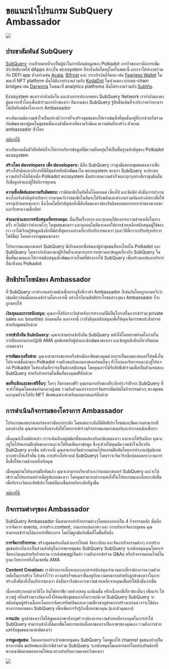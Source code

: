 # ขอแนะนำโปรแกรม SubQuery Ambassador

![](https://miro.medium.com/max/1400/1*EC5wwTuoB6UK_EESGd8X8w.png)

## ประชาสัมพันธ์ SubQuery

[SubQuery](https://subquery.network/) วางเป้าหมายที่จะเป็นผู้นำในการป้อนข้อมูลของ  Polkadot ภารกิจของเราคือการเพิ่มประสิทธิภาพให้ dApps ต่างๆใน ecosystem ที่กำลังเติบโตอยู่โดยในขณะนี้ และเราได้ทำงานร่วมกับ DEFI app ตัวอย่างเช่น [Acala](https://acala.network/), [Bifrost](https://bifrost.finance/) และ กระเป๋าเงินดิจิตอล เช่น [Fearless Wallet](https://fearlesswallet.io/) ในขณะที่ NFT platform นั้นได้มีการทำงานร่วมกับ [KodaDot](https://kodadot.xyz/) ในส่วนของ cross-chain bridges เช่น [Darwinia](https://explorer.subquery.network/subquery/darwinia-network/darwinia) ในขณะที่ analytics platfroms นั้นได้ทำงานร่วมกับ [SubVis](https://subvis.io/).

Ecosystem ของเรากำลังเติบโต และด้วยการประกาศของ SubQuery Network เรากำลังมองหาผู้คนจากทั่วโลกเพื่อเข้าร่วมภารกิจของเรา ทีมงานของ SubQuery รู้สึกตื่นเต้นที่จะประกาศว่าทางเราได้เปิดรับสมัครโครงการ Ambassador

ทางทีมงานมีความเข้าใจเป็นอย่างดีว่าการที่จะสร้างชุมชนของให้เราเข้มเข็งที่สุดนั้นอยู่ที่การช่วยเริ่มร่วมกันพัฒนาของผู้คนในชุมชนนั้นเองดังนั้นทางทีมงานจึงมีแนวความคิดที่จะสร้าง ตัวแทน ambassador ทั่วโลก

[สมัครที่นี่](https://forms.gle/GXBbJ6LDpNfM2v1X6)

ทางทีมงานนั้นมีวิสัยทัศน์ที่จะให้การบริหารข้อมูลที่มีความยืดหยุ่นให้เป็นพื้นฐานสำคัญของ Polkadot ecosystem

**สร้างโดย developers เพื่อ developers:** นี่คือ SubQuery เรามุ่งมั่นขยายชุมชนของเราเพื่อสร้างโปรดักและบริการที่ดีที่สุดสำหรับนักพัฒนาใน ecosystem ของเรา SubQuery จะประสบความสำเร็จได้ก็ต่อเมื่อ Polkadot ecosystem นั้นประสบความสำเร็จและทุกๆอย่างที่เรามุ่งมั่นนั้นก็เพื่อลูกค้าและผู้ใช้บริการทุกคน

**ความซื่อสัตย์และความรับผิดชอบ:** เรามีสมาชิกในทีมในโอ๊คแลนด์ เซี่ยงไฮ้ และซิดนีย์ ดังนั้นการทำงานทางไกลจึงสำคัญสำหรับเรา เราคาดหวังว่าสมาชิกในทีมจะได้รับพลังและทำงานร่วมกันอย่างอิสระเพื่อให้บรรลุเป้าหมายของเรา ซึ่งเงื่อนไขที่สำคัญต่อสิ่งนี้คือทีมของเราต้องรับผิดชอบต่อการกระทำของพวกเขาและรักษาความซื่อสัตย์

**คำแนะนำและการสนับสนุนที่ครอบคลุม:** นั้นเป็นเรื่องยาก และทุกคนก็ต้องการความช่วยเหลือในบางครั้ง จะไม่มีคำว่าคำถามโง่ๆ ในชุมชนของเรา และทุกคนในทีมจะคอยให้การช่วยเหลือสนับสนุนผู้ใช้ของเรา เราได้เรียนรู้ข้อมูลเชิงลึกที่มีค่าที่สุดบางอย่างเกี่ยวกับบริการของเรา (และวิธีที่เราจะปรับปรุงบริการให้ดีขึ้น) โดยตรงจากชุมชนของเรา

โปรแกรมแอมบาสเดอร์ SubQuery มีเป้าหมายเพื่อค้นหาผู้นำชุมชนที่หลงใหลใน Polkadot และ SubQuery โดยเรากำลังมองหาผู้ริเริ่มที่จะสามารถกระจายข่าวและข้อมูลเกี่ยวกับ SubQuery ในพื้นที่ของตนและให้การสนับสนุนนักพัฒนารายใหม่ที่ต้องการใช้ SubQuery เพื่อสร้างแอปและบริการที่น่าทึ่งบน Polkadot

## สิทธิประโยชน์ของ Ambassador

ที่ SubQuery เราทำงานอย่างหนักเพื่อบรรลุสิ่งที่เราทำ Ambassador ก็เช่นกันโดยถูกคาดหวังว่าเช่นเดียวกันเมื่อตกลงเข้าร่วมโครงการนี้ อย่างไรก็ตามสิทธิประโยชน์ต่างๆของ Ambassador ก็จะถูกมอบให้

**เงินทุนและการสนับสนุน:** คุณอาจได้รับรางวัลสำหรับการทำงานที่ดีเป็นโอกาสในการเข้าร่วม private sales และ bounties ก่อนคนอื่น นอกจากนี้ เรายังมีทุนสนับสนุนเพื่อให้คุณจัดการพบปะสังสรรค์สำหรับชุมชนอีกด้วย

**การเข้าถึงทีม SubQuery:** คุณจะสามารถเข้าถึงทีม SubQuery หลักได้โดยตรงพร้อมโอกาสในการฝึกอบรมภาคปฏิบัติ AMA สุดพิเศษกับผู้นำและนักพัฒนาของเรา และข้อมูลเชิงลึกเกี่ยวกับแผนงานของเรา

**การพัฒนาเครือข่าย:** คุณจะสามารถขยายเครือข่ายมืออาชีพของคุณด้วยการเป็นแอมบาสเดอร์ให้หนึ่งในโปรเจกต์ชั้นนำของ Polkadot รวมถึงพบกับแอมบาสเดอร์คนอื่นๆ ทั่วโลกและรับการแนะนำสู่โปรเจกต์ Polkadot ในท้องถิ่นที่เราจำเป็นต้องสนับสนุน โดยคุณอาจได้รับสิทธิ์เข้าร่วมเพื่อเป็นตัวแทนของ SubQuery สำหรับกิจกรรมในพื้นที่ของคุณฟรีอีกด้วย

**ขอที่ระลึกและของฟรีอื่นๆ:** ใครๆ ก็ชอบของฟรี! คุณสามารถรับของที่ระลึกประจำปีจาก SubQuery ที่จะทำให้คุณโดดเด่นท่ามกลางฝูงชน รวมถึงส่วนแบ่งจากการจัดสรรเพิ่มเติมในกิจกรรมต่างๆ ของชุมชน และคุณยังจะได้รับ NFT พิเศษเฉพาะสำหรับแอมบาสเดอร์อีกด้วย

## การดำเนินกิจกรรมของโครงการ Ambassador

โปรแกรมแอมบาสเดอร์ของเรามีหลายระดับ โดยแต่ละระดับก็มีสิทธิประโยชน์และขีดความสามารถที่แตกต่างกัน คุณสามารถเลื่อนระดับได้โดยการเข้าร่วมกิจกรรมแอมบาสเดอร์และทำงานหนักเพื่อเรา

เมื่อคุณส่งใบสมัครแล้ว เราจะคัดเลือกผู้สมัครที่สอดคล้องกับค่านิยมของเรา และหากได้รับเลือก คุณจะอยู่ในโปรแกรมฝึกหัดของเราและจะได้รับแพ็คเกจข้อมูล ซึ่งจะช่วยให้คุณมีความเข้าใจเกี่ยวกับ SubQuery มากขึ้น หลังจากนี้ คุณสามารถเริ่มทำงานผ่านโปรแกรมฝึกหัดโดยการทำงานปฐมนิเทศบางอย่างให้เสร็จสิ้น (เช่น การสร้างโปรเจกต์ SubQuery) โดยเราจะจัดเวิร์กช็อปตลอดกระบวนการนี้เพื่อให้ความช่วยเหลือกับคุณ

เมื่อคุณผ่านโปรแกรมฝึกหัดแล้ว คุณจะสามารถเรียกตัวเองว่าแอมบาสเดอร์ SubQuery และจะได้เข้าร่วมโปรแกรมอย่างเต็มรูปแบบของเรา โดยคุณสามารถทำงานต่อไปในโปรแกรมและเลื่อนระดับขึ้น เพื่อรับรางวัลและสิทธิประโยชน์ที่มากขึ้นสำหรับระดับที่สูงขึ้น

[สมัครที่นี่](https://forms.gle/GXBbJ6LDpNfM2v1X6)

## กิจกรรมต่างๆของ Ambassador

SubQuery Ambassador นั้นสามารถทำกิจกรรมต่างๆโดยแบ่งออกเป็น 4 กิจกรรมหลัก นั่นคือ การจัดการ events, การสร้าง content, งานการแปลภาษา และ การบริหารจัดการชุมชน คุณสามารถเข้าร่วมได้มากเท่าที่ต้องการ โดยไม่ผูกมัดกับพื้นที่ใดพื้นที่หนึ่ง

**การจัดการกิจกรรม:** สร้างชุมชนท้องถิ่นด้วยการโฮสต์ จัดระเบียบ และจัดการกิจกรรมต่างๆ การสร้างชุมชนท้องถิ่นจะเป็นส่วนสำคัญในการขยายชุมชน SubQuery SubQuery จะสนับสนุนคุณโดยการจัดหาเงินทุนสำหรับกิจกรรม การส่งswag/สินค้า รวมถึงการเข้าร่วม Q&As หรือกิจกรรมออนไลน์ในฐานะวิทยากรหรือในเซสชัน AMA

**Content Creation:** เรามีรายการเนื้อหาและเอกสารสนับสนุนจำนวนมากที่เราต้องการความช่วยเหลือในการสร้าง โปรดจำไว้ว่า ความสำเร็จของเราขึ้นอยู่กับความสามารถสำหรับลูกค้าของเราในการสร้างสิ่งที่น่าทึ่งในบริการของเรา ดังนั้นเราจึงต้องการความช่วยเหลือจากคุณเพื่อทำให้สิ่งนั้นง่ายขึ้น

เนื้อหาประกอบด้วยวิดีโอ อินโฟกราฟิก บทช่วยสอน แอนิเมชั่น หรือเนื้อหาที่เกี่ยวข้องอื่นๆ เพื่อแจ้ง ให้ความรู้ หรือสร้างแรงบันดาลใจให้สมาชิกชุมชนภายในระบบนิเวศ SubQuery SubQuery จะสนับสนุนผู้สร้างเนื้อหาโดยการจัดหาทรัพย์สินและความเชี่ยวชาญด้านการสร้างแบรนด์ เราจะใช้ช่องทางการตลาดของ SubQuery เพื่อเพิ่มการรับรู้ถึงเนื้อหาของคุณ (และตัวคุณเอง)

**การแปล:** ลูกค้าของเราไม่ได้พูดแค่ภาษาอังกฤษ! เราต้องการความช่วยเหลือจากคุณในการทำให้ SubQuery สามารถเข้าถึงได้มากขึ้นโดยการแปลเนื้อหาของเราเป็นภาษาของคุณเอง รวมถึงการช่วยแชร์กับชุมชนนานาชาติของเรา

**การดูแลชุมชน:** โมเดอเรเตอร์จะช่วยขยายชุมชน SubQuery โดยดูแลให้ channel ชุมชนอย่างเป็นทางการนั้น activeและมีการมีส่วนร่วม SubQuery จะสนับสนุนโมเดอเรเตอร์โดยส่งเสริมช่องที่พวกเขาติดตามตลอดจนให้แนวทางสำหรับความคาดหวังของเรา

![](https://miro.medium.com/max/1400/1*xj6_UL1ZWYzlLmlVk25JzQ.png)
